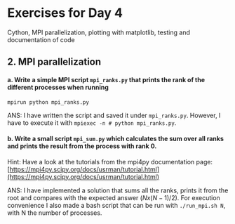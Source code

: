 # Exercises for Day 4
Cython, MPI parallelization, plotting with matplotlib, testing and documentation of code

## 2. MPI parallelization

#### a. Write a simple MPI script ```mpi_ranks.py``` that prints the rank of the different processes when running 
```
mpirun python mpi_ranks.py
```

ANS: I have written the script and saved it under ```mpi_ranks.py```. However, I have to execute it with ```mpiexec -n # python mpi_ranks.py```.

#### b. Write a small script ```mpi_sum.py``` which calculates the sum over all ranks and prints the result from the process with rank 0.
Hint: Have a look at the tutorials from the mpi4py documentation page: [https://mpi4py.scipy.org/docs/usrman/tutorial.html](https://mpi4py.scipy.org/docs/usrman/tutorial.html)

ANS: I have implemented a solution that sums all the ranks, prints it from the root and compares with the expected answer $(N x (N-1)/2)$. For execution convenience I also made a bash script that can be run with ```./run_mpi.sh N```, with N the number of processes.